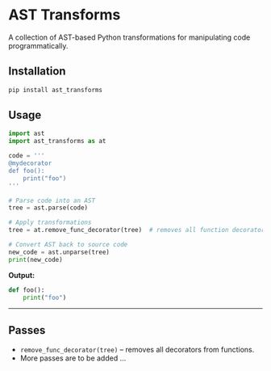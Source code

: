 # AST Transforms

A collection of AST-based Python transformations for manipulating code programmatically.

## Installation

```bash
pip install ast_transforms
```

## Usage

```python
import ast
import ast_transforms as at

code = '''
@mydecorator
def foo():
    print("foo")
'''

# Parse code into an AST
tree = ast.parse(code)

# Apply transformations
tree = at.remove_func_decorator(tree)  # removes all function decorators

# Convert AST back to source code
new_code = ast.unparse(tree)
print(new_code)
```

**Output:**

```python
def foo():
    print("foo")
```

---

## Passes

* `remove_func_decorator(tree)` – removes all decorators from functions.
* More passes are to be added ...
